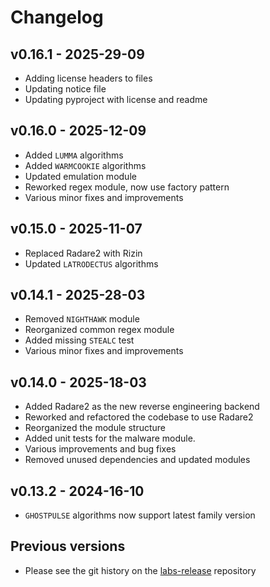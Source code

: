 # Changelog

## v0.16.1 - 2025-29-09
- Adding license headers to files
- Updating notice file
- Updating pyproject with license and readme

## v0.16.0 - 2025-12-09
- Added `LUMMA` algorithms 
- Added `WARMCOOKIE` algorithms
- Updated emulation module
- Reworked regex module, now use factory pattern
- Various minor fixes and improvements

## v0.15.0 - 2025-11-07
- Replaced Radare2 with Rizin
- Updated `LATRODECTUS` algorithms

## v0.14.1 - 2025-28-03
- Removed `NIGHTHAWK` module
- Reorganized common regex module
- Added missing `STEALC` test
- Various minor fixes and improvements

## v0.14.0 - 2025-18-03
- Added Radare2 as the new reverse engineering backend
- Reworked and refactored the codebase to use Radare2
- Reorganized the module structure
- Added unit tests for the malware module.
- Various improvements and bug fixes
- Removed unused dependencies and updated modules 

## v0.13.2 - 2024-16-10
- `GHOSTPULSE` algorithms now support latest family version 

## Previous versions
- Please see the git history on the [labs-release](https://github.com/elastic/labs-releases) repository

